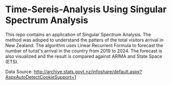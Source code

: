 # Time-Sereis-Analysis Using Singular Spectrum Analysis
This repo contains an application of Singular Spectrum Analysis. The method was adoped to understand the patters of the total visitors arrival in New Zealand. The algorithm uses Linear Recurrent Formula to forecast the number of turist's arrival in the country from 2019 to 2024. The forecast is also visualized and the result is compared against ARIMA and State Space (ETS).

Data Source:  http://archive.stats.govt.nz/infoshare/default.aspx?AspxAutoDetectCookieSupport=1
